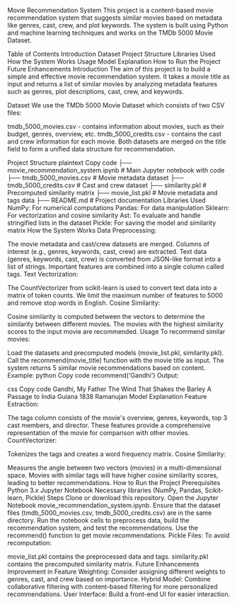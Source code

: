 Movie Recommendation System
This project is a content-based movie recommendation system that suggests similar movies based on metadata like genres, cast, crew, and plot keywords. The system is built using Python and machine learning techniques and works on the TMDb 5000 Movie Dataset.

Table of Contents
Introduction
Dataset
Project Structure
Libraries Used
How the System Works
Usage
Model Explanation
How to Run the Project
Future Enhancements
Introduction
The aim of this project is to build a simple and effective movie recommendation system. It takes a movie title as input and returns a list of similar movies by analyzing metadata features such as genres, plot descriptions, cast, crew, and keywords.

Dataset
We use the TMDb 5000 Movie Dataset which consists of two CSV files:

tmdb_5000_movies.csv - contains information about movies, such as their budget, genres, overview, etc.
tmdb_5000_credits.csv - contains the cast and crew information for each movie.
Both datasets are merged on the title field to form a unified data structure for recommendation.

Project Structure
plaintext
Copy code
├── movie_recommendation_system.ipynb  # Main Jupyter notebook with code
├── tmdb_5000_movies.csv               # Movie metadata dataset
├── tmdb_5000_credits.csv              # Cast and crew dataset
├── similarity.pkl                     # Precomputed similarity matrix
├── movie_list.pkl                     # Movie metadata and tags data
├── README.md                          # Project documentation
Libraries Used
NumPy: For numerical computations
Pandas: For data manipulation
Sklearn: For vectorization and cosine similarity
Ast: To evaluate and handle stringified lists in the dataset
Pickle: For saving the model and similarity matrix
How the System Works
Data Preprocessing:

The movie metadata and cast/crew datasets are merged.
Columns of interest (e.g., genres, keywords, cast, crew) are extracted.
Text data (genres, keywords, cast, crew) is converted from JSON-like format into a list of strings.
Important features are combined into a single column called tags.
Text Vectorization:

The CountVectorizer from scikit-learn is used to convert text data into a matrix of token counts.
We limit the maximum number of features to 5000 and remove stop words in English.
Cosine Similarity:

Cosine similarity is computed between the vectors to determine the similarity between different movies.
The movies with the highest similarity scores to the input movie are recommended.
Usage
To recommend similar movies:

Load the datasets and precomputed models (movie_list.pkl, similarity.pkl).
Call the recommend(movie_title) function with the movie title as input.
The system returns 5 similar movie recommendations based on content.
Example:
python
Copy code
recommend('Gandhi')
Output:

css
Copy code
Gandhi, My Father
The Wind That Shakes the Barley
A Passage to India
Guiana 1838
Ramanujan
Model Explanation
Feature Extraction:

The tags column consists of the movie's overview, genres, keywords, top 3 cast members, and director.
These features provide a comprehensive representation of the movie for comparison with other movies.
CountVectorizer:

Tokenizes the tags and creates a word frequency matrix.
Cosine Similarity:

Measures the angle between two vectors (movies) in a multi-dimensional space.
Movies with similar tags will have higher cosine similarity scores, leading to better recommendations.
How to Run the Project
Prerequisites
Python 3.x
Jupyter Notebook
Necessary libraries (NumPy, Pandas, Scikit-learn, Pickle)
Steps
Clone or download this repository.
Open the Jupyter Notebook movie_recommendation_system.ipynb.
Ensure that the dataset files (tmdb_5000_movies.csv, tmdb_5000_credits.csv) are in the same directory.
Run the notebook cells to preprocess data, build the recommendation system, and test the recommendations.
Use the recommend() function to get movie recommendations.
Pickle Files:
To avoid recomputation:

movie_list.pkl contains the preprocessed data and tags.
similarity.pkl contains the precomputed similarity matrix.
Future Enhancements
Improvement in Feature Weighting: Consider assigning different weights to genres, cast, and crew based on importance.
Hybrid Model: Combine collaborative filtering with content-based filtering for more personalized recommendations.
User Interface: Build a front-end UI for easier interaction.

